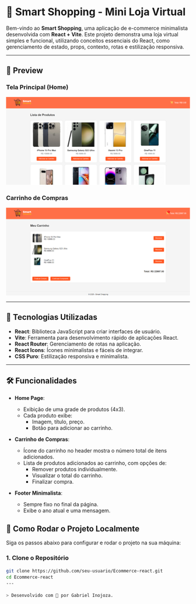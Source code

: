 # 🛒 Smart Shopping - Mini Loja Virtual

Bem-vindo ao **Smart Shopping**, uma aplicação de e-commerce minimalista desenvolvida com **React + Vite**. Este projeto demonstra uma loja virtual simples e funcional, utilizando conceitos essenciais do React, como gerenciamento de estado, props, contexto, rotas e estilização responsiva.

---

## 📸 Preview

### Tela Principal (Home)
![Home Preview](/src/preview/Tela-preview.png)

### Carrinho de Compras
![Carrinho Preview](/src/preview/Tela-preview-02.png)


---

## 🚀 Tecnologias Utilizadas

- **React**: Biblioteca JavaScript para criar interfaces de usuário.
- **Vite**: Ferramenta para desenvolvimento rápido de aplicações React.
- **React Router**: Gerenciamento de rotas na aplicação.
- **React Icons**: Ícones minimalistas e fáceis de integrar.
- **CSS Puro**: Estilização responsiva e minimalista.

---

## 🛠️ Funcionalidades

- **Home Page**:
  - Exibição de uma grade de produtos (4x3).
  - Cada produto exibe:
    - Imagem, título, preço.
    - Botão para adicionar ao carrinho.

- **Carrinho de Compras**:
  - Ícone do carrinho no header mostra o número total de itens adicionados.
  - Lista de produtos adicionados ao carrinho, com opções de:
    - Remover produtos individualmente.
    - Visualizar o total do carrinho.
    - Finalizar compra.

- **Footer Minimalista**:
  - Sempre fixo no final da página.
  - Exibe o ano atual e uma mensagem.
 
## 🔧 Como Rodar o Projeto Localmente

Siga os passos abaixo para configurar e rodar o projeto na sua máquina:

### 1. Clone o Repositório

```bash
git clone https://github.com/seu-usuario/Ecommerce-react.git
cd Ecommerce-react
---

> Desenvolvido com 🧡 por Gabriel Inojoza.
